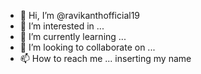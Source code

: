 - 👋 Hi, I’m @ravikanthofficial19
- 👀 I’m interested in ...
- 🌱 I’m currently learning ...
- 💞️ I’m looking to collaborate on ...
- 📫 How to     reach me ...
inserting my name

<!---
ravikanthofficial19/ravikanthofficial19 is a ✨ special ✨ repository because its `README.md` (this file) appears on your GitHub profile.
You can click the Preview link to take a look at your changes.
--->
